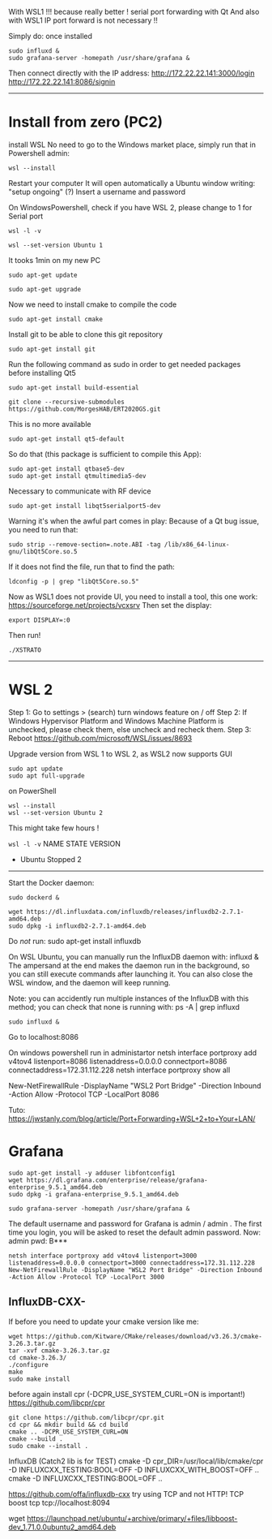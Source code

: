 With WSL1 !!! because really better ! serial port forwarding with Qt
And also with WSL1 IP port forward is not necessary !!

Simply do: once installed
```
sudo influxd &
sudo grafana-server -homepath /usr/share/grafana &
```

Then connect directly with the IP address:
http://172.22.22.141:3000/login
http://172.22.22.141:8086/signin

___________________________________________
# Install from zero (PC2)
install WSL
No need to go to the Windows market place, simply run that in Powershell admin:
```
wsl --install
```
Restart your computer
It will open automatically a Ubuntu window writing: "setup ongoing" (?)
Insert a username and password

On WindowsPowershell, check if you have WSL 2, please change to 1 for Serial port
```
wsl -l -v
```
```
wsl --set-version Ubuntu 1
```
It tooks 1min on my new PC


```console
sudo apt-get update
```
```console
sudo apt-get upgrade
```
Now we need to install cmake to compile the code
```console
sudo apt-get install cmake
```
Install git to be able to clone this git repository
```console
sudo apt-get install git
```
Run the following command as sudo in order to get needed packages before installing Qt5
```console
sudo apt-get install build-essential
```

```console
git clone --recursive-submodules https://github.com/MorgesHAB/ERT2020GS.git
```

This is no more available 
```console
sudo apt-get install qt5-default
```
So do that (this package is sufficient to compile this App):
```console
sudo apt-get install qtbase5-dev
sudo apt-get install qtmultimedia5-dev
```
Necessary to communicate with RF device
```console
sudo apt-get install libqt5serialport5-dev
```
Warning it's when the awful part comes in play:
Because of a Qt bug issue, you need to run that:
```console
sudo strip --remove-section=.note.ABI -tag /lib/x86_64-linux-gnu/libQt5Core.so.5
```
If it does not find the file, run that to find the path:
```console
ldconfig -p | grep "libQt5Core.so.5"
```

Now as WSL1 does not provide UI, you need to install a tool, this one work:
https://sourceforge.net/projects/vcxsrv
Then set the display:
```console
export DISPLAY=:0
```
Then run!
```console
./XSTRATO
```
___________________________________________


# WSL 2

Step 1: Go to settings > (search) turn windows feature on / off
Step 2: If Windows Hypervisor Platform and Windows Machine Platform is unchecked, please check them, else uncheck and recheck them.
Step 3: Reboot
https://github.com/microsoft/WSL/issues/8693

Upgrade version from WSL 1 to WSL 2, as WSL2 now supports GUI
```
sudo apt update
sudo apt full-upgrade
```

on PowerShell
```
wsl --install
wsl --set-version Ubuntu 2
```
This might take few hours !

`wsl -l -v`
NAME      STATE           VERSION
* Ubuntu    Stopped         2


___________________________________________
Start the Docker daemon:
```
sudo dockerd &
```
```
wget https://dl.influxdata.com/influxdb/releases/influxdb2-2.7.1-amd64.deb
sudo dpkg -i influxdb2-2.7.1-amd64.deb
```
Do *not* run: sudo apt-get install influxdb


On WSL Ubuntu, you can manually run the InfluxDB daemon with:
influxd &
The ampersand at the end makes the daemon run in the background, so you can still execute commands after launching it. You can also close the WSL window, and the daemon will keep running.

Note: you can accidently run multiple instances of the InfluxDB with this method; you can check that none is running with:
ps -A | grep influxd
```
sudo influxd &
```
Go to localhost:8086

On windows powershell run in administartor
netsh interface portproxy add v4tov4 listenport=8086 listenaddress=0.0.0.0 connectport=8086 connectaddress=172.31.112.228
netsh interface portproxy show all

New-NetFirewallRule -DisplayName "WSL2 Port Bridge" -Direction Inbound -Action Allow -Protocol TCP -LocalPort 8086

Tuto: https://jwstanly.com/blog/article/Port+Forwarding+WSL+2+to+Your+LAN/

# Grafana

```
sudo apt-get install -y adduser libfontconfig1
wget https://dl.grafana.com/enterprise/release/grafana-enterprise_9.5.1_amd64.deb
sudo dpkg -i grafana-enterprise_9.5.1_amd64.deb
```
```
sudo grafana-server -homepath /usr/share/grafana &
```
The default username and password for Grafana is admin / admin . The first time you login, you will be asked to reset the default admin password.
Now: admin pwd: B***
```shell
netsh interface portproxy add v4tov4 listenport=3000 listenaddress=0.0.0.0 connectport=3000 connectaddress=172.31.112.228
New-NetFirewallRule -DisplayName "WSL2 Port Bridge" -Direction Inbound -Action Allow -Protocol TCP -LocalPort 3000
```

## InfluxDB-CXX-

If before you need to update your cmake version like me:
```
wget https://github.com/Kitware/CMake/releases/download/v3.26.3/cmake-3.26.3.tar.gz
tar -xvf cmake-3.26.3.tar.gz
cd cmake-3.26.3/
./configure
make
sudo make install
```
 
before again install cpr (-DCPR_USE_SYSTEM_CURL=ON is important!)
https://github.com/libcpr/cpr
```shell
git clone https://github.com/libcpr/cpr.git
cd cpr && mkdir build && cd build
cmake .. -DCPR_USE_SYSTEM_CURL=ON
cmake --build .
sudo cmake --install .
```

InfluxDB (Catch2 lib is for TEST)
cmake -D cpr_DIR=/usr/local/lib/cmake/cpr -D INFLUXCXX_TESTING:BOOL=OFF -D INFLUXCXX_WITH_BOOST=OFF ..
cmake -D INFLUXCXX_TESTING:BOOL=OFF ..

https://github.com/offa/influxdb-cxx
try using TCP and not HTTP!
TCP	boost	tcp	tcp://localhost:8094


wget https://launchpad.net/ubuntu/+archive/primary/+files/libboost-dev_1.71.0.0ubuntu2_amd64.deb